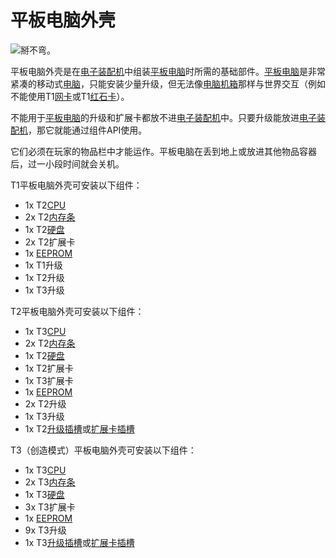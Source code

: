 # 平板电脑外壳

![掰不弯。](oredict:oc:tabletCase1)

平板电脑外壳是在[电子装配机](../block/assembler.md)中组装[平板电脑](tablet.md)时所需的基础部件。[平板电脑](tablet.md)是非常紧凑的移动式[电脑](../general/computer.md)，只能安装少量升级，但无法像[电脑机箱](../block/case1.md)那样与世界交互（例如不能使用T1[网卡](lanCard.md)或T1[红石卡](redstoneCard1.md)）。

不能用于[平板电脑](tablet.md)的升级和扩展卡都放不进[电子装配机](../block/assembler.md)中。只要升级能放进[电子装配机](../block/assembler.md)，那它就能通过组件API使用。

它们必须在玩家的物品栏中才能运作。平板电脑在丢到地上或放进其他物品容器后，过一小段时间就会关机。

T1平板电脑外壳可安装以下组件：
- 1x T2[CPU](cpu2.md)
- 2x T2[内存条](ram3.md)
- 1x T2[硬盘](hdd2.md)
- 2x T2扩展卡
- 1x [EEPROM](eeprom.md)
- 1x T1升级
- 1x T2升级
- 1x T3升级

T2平板电脑外壳可安装以下组件：
- 1x T3[CPU](cpu3.md)
- 2x T2[内存条](ram3.md)
- 1x T2[硬盘](hdd2.md)
- 1x T2扩展卡
- 1x T3扩展卡
- 1x [EEPROM](eeprom.md)
- 2x T2升级
- 1x T3升级
- 1x T2[升级插槽](upgradeContainer2.md)或[扩展卡插槽](cardContainer2.md)

T3（创造模式）平板电脑外壳可安装以下组件：
- 1x T3[CPU](cpu3.md)
- 2x T3[内存条](ram5.md)
- 1x T3[硬盘](hdd3.md)
- 3x T3扩展卡
- 1x [EEPROM](eeprom.md)
- 9x T3升级
- 1x T3[升级插槽](upgradeContainer3.md)或[扩展卡插槽](cardContainer3.md)
